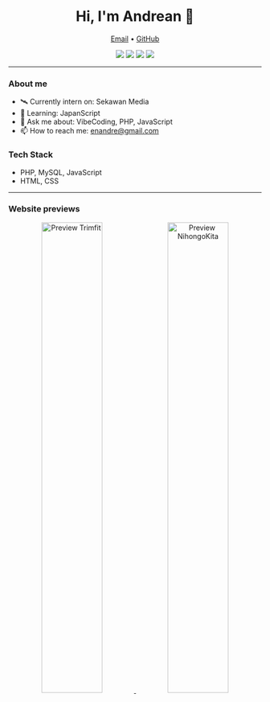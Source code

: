 <h1 align="center">Hi, I'm Andrean 👋</h1>
<p align="center">
  <a href="mailto:enandre@gmail.com">Email</a> •
  <a href="https://github.com/enandre">GitHub</a>
</p>

<p align="center">
  <img src="https://img.shields.io/badge/Code-PHP-777BB4?logo=php&logoColor=white" />
  <img src="https://img.shields.io/badge/Code-JavaScript-F7DF1E?logo=javascript&logoColor=222" />
  <img src="https://img.shields.io/badge/DB-MySQL-4479A1?logo=mysql&logoColor=white" />
  <img src="https://img.shields.io/badge/Tools-Git-F05032?logo=git&logoColor=white" />
</p>

---

### About me
- 🛰️ Currently intern on: Sekawan Media
- 🌱 Learning: JapanScript
- 💬 Ask me about: VibeCoding, PHP, JavaScript
- 📫 How to reach me: enandre@gmail.com

### Tech Stack
- PHP, MySQL, JavaScript  
- HTML, CSS

---

### Website previews
<!-- Catatan:
     - Gambar di bawah menggunakan layanan screenshot otomatis (WordPress mShots).
     - Jika tidak muncul atau buram, ganti dengan upload screenshot sendiri dan pakai path file lokal repo.
-->
<p align="center">
  <a href="https://trimfit.rf.gd" title="Trimfit">
    <img src="https://s.wordpress.com/mshots/v1/https://trimfir.rf.gd?w=1200" alt="Preview Trimfit" width="49%" />
  </a>
  <a href="https://nihongokita.my.id" title="NihongoKita">
    <img src="https://s.wordpress.com/mshots/v1/https://nihongokita.my.id?w=1200" alt="Preview NihongoKita" width="49%" />
  </a>
</p>
